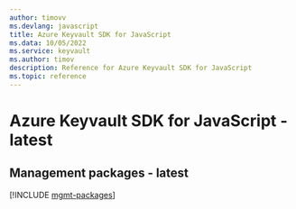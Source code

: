 ```yaml
---
author: timovv
ms.devlang: javascript
title: Azure Keyvault SDK for JavaScript
ms.data: 10/05/2022
ms.service: keyvault
ms.author: timov
description: Reference for Azure Keyvault SDK for JavaScript
ms.topic: reference
---
```

# Azure Keyvault SDK for JavaScript - latest

## Management packages - latest
[!INCLUDE [mgmt-packages](keyvault-mgmt-index.md)]